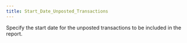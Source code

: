 ```yaml
---
title: Start_Date_Unposted_Transactions
---
```



Specify the start date for the unposted transactions to be included in the report.
